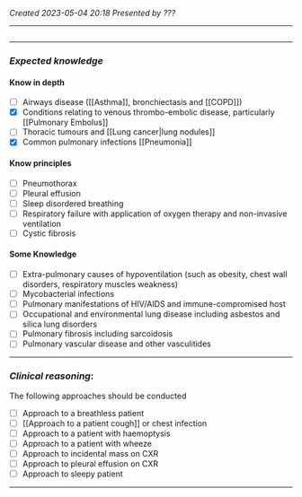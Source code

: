 *Created 2023-05-04 20:18*
*Presented by ???*

---
```toc
```
---

### *Expected knowledge*
#### Know in depth
- [ ] Airways disease ([[Asthma]], bronchiectasis and [[COPD]])
- [x] Conditions relating to venous thrombo-embolic disease, particularly [[Pulmonary Embolus]]
- [ ] Thoracic tumours and [[Lung cancer|lung nodules]]
- [x] Common pulmonary infections [[Pneumonia]]

#### Know principles
- [ ] Pneumothorax
- [ ] Pleural effusion
- [ ] Sleep disordered breathing
- [ ] Respiratory failure with application of oxygen therapy and non-invasive ventilation
- [ ] Cystic fibrosis

#### Some Knowledge
- [ ] Extra-pulmonary causes of hypoventilation (such as obesity, chest wall disorders, respiratory muscles weakness)
- [ ] Mycobacterial infections
- [ ] Pulmonary manifestations of HIV/AIDS and immune-compromised host
- [ ] Occupational and environmental lung disease including asbestos and silica lung disorders
- [ ] Pulmonary fibrosis including sarcoidosis
- [ ] Pulmonary vascular disease and other vasculitides

---

### *Clinical reasoning*:
The following approaches should be conducted
- [ ] Approach to a breathless patient
- [ ] [[Approach to a patient cough]] or chest infection
- [ ] Approach to a patient with haemoptysis
- [ ] Approach to a patient with wheeze
- [ ] Approach to incidental mass on CXR
- [ ] Approach to pleural effusion on CXR
- [ ] Approach to sleepy patient

---